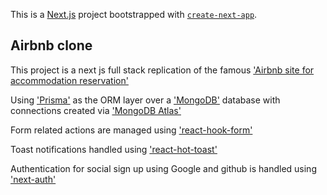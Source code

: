 This is a [Next.js](https://nextjs.org/) project bootstrapped with [`create-next-app`](https://github.com/vercel/next.js/tree/canary/packages/create-next-app).

## Airbnb clone

This project is a next js full stack replication of the famous ['Airbnb site for accommodation reservation'](https://www.airbnb.com/)

Using ['Prisma'](https://www.prisma.io/) as the ORM layer over a ['MongoDB']('https://www.mongodb.com/') database with connections created via ['MongoDB Atlas'](https://www.mongodb.com/atlas/)

Form related actions are managed using ['react-hook-form'](https://react-hook-form.com/)

Toast notifications handled using ['react-hot-toast'](https://react-hot-toast.com/)

Authentication for social sign up using Google and github is handled using ['next-auth'](https://next-auth.js.org/)
